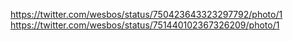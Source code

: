 https://twitter.com/wesbos/status/750423643323297792/photo/1
https://twitter.com/wesbos/status/751440102367326209/photo/1
